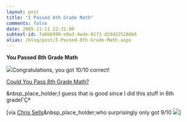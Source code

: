 ```yaml
---
layout: post
title: "I Passed 8th Grade Math"
comments: false
date: 2005-11-11 22:31:00
subtext-id: fa6b6999-e9a3-4ade-8173-d2dd225286b6
alias: /blog/post/I-Passed-8th-Grade-Math.aspx
---
```



**You Passed 8th Grade Math**

![](http://images.blogthings.com/couldyoupasseighthgrademathquiz/passed.jpg)Congratulations, you got 10/10 correct! 

[Could You Pass 8th Grade Math?](http://www.blogthings.com/couldyoupasseighthgrademathquiz/)

&nbsp_place_holder;I guess that is good since I did this stuff in 6th gradeΓÇª

[via [Chris Sells](http://www.blogthings.com/couldyoupasseighthgrademathquiz/)&nbsp_place_holder;who surprisingly only got 9/10 ![](http://www.peterprovost.org/Files/smile1.gif)]

